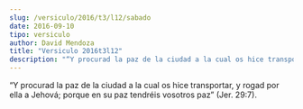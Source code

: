 ```yaml
---
slug: /versiculo/2016/t3/l12/sabado
date: 2016-09-10
tipo: versiculo
author: David Mendoza
title: "Versiculo 2016t3l12"
description: "“Y procurad la paz de la ciudad a la cual os hice transportar, y rogad por ella a Jehová; porque en su paz tendréis vosotros paz” (Jer. 29:7)."
---
```


“Y procurad la paz de la ciudad a la cual os hice transportar, y rogad por ella a Jehová; porque en su paz tendréis vosotros paz” (Jer. 29:7).

